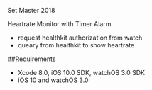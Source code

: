 Set Master 2018

Heartrate Monitor with Timer Alarm 


- request healthkit authorization from watch
- queary from healthkit to show heartrate

##Requirements

- Xcode 8.0, iOS 10.0 SDK, watchOS 3.0 SDK
- iOS 10 and watchOS 3.0
